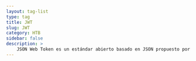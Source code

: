 ```yaml
---
layout: tag-list
type: tag
title: JWT
slug: JWT
category: HTB
sidebar: false
description: >
    JSON Web Token es un estándar abierto basado en JSON propuesto por IETF para la creación de tokens de acceso que permiten la propagación de identidad y privilegios.
---
```

